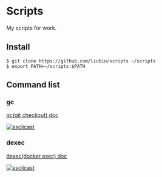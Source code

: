 # Scripts

My scripts for work.

## Install

```
$ git clone https://github.com/liubin/scripts ~/scripts
$ export PATH=~/scripts:$PATH
```

## Command list

### gc

[gc(git checkout) doc](docs/gc.md)

[![asciicast](https://asciinema.org/a/drprjbjaz46py8db8brea1muu.png)](https://asciinema.org/a/drprjbjaz46py8db8brea1muu)

### dexec

[dexec(docker exec) doc](docs/dexec.md)

[![asciicast](https://asciinema.org/a/3cvr9hvzy9w7niscwyv23kcu9.png)](https://asciinema.org/a/3cvr9hvzy9w7niscwyv23kcu9)